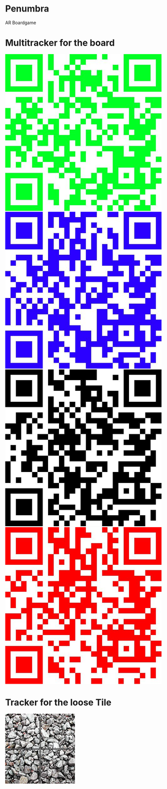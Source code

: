 # Penumbra
AR Boardgame

# Multitracker for the board
![](DVL/Assets/ImageLibrary/BottomLeft.jpeg)
![](DVL/Assets/ImageLibrary/BottomRight.jpeg)
![](DVL/Assets/ImageLibrary/TopLeft.jpeg)
![](DVL/Assets/ImageLibrary/TopRight.jpeg)

# Tracker for the loose Tile
![](DVL/Assets/ImageLibrary/Tile.jpeg)
